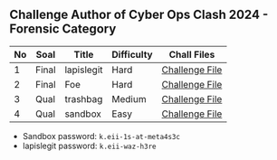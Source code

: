 ## Challenge Author of Cyber Ops Clash 2024 - Forensic Category

| No | Soal | Title | Difficulty | Chall Files |
|----|------|-------|------------|-------------|
| 1  | Final | lapislegit | Hard | [Challenge File](https://mega.nz/file/4iYQgJhZ#wd6Pn1WOZNh_c8-__DCQgdrB9_L3BwLvxon3ZT_3C6o) |
| 2  | Final | Foe   | Hard | [Challenge File](https://mega.nz/file/Ai5mDbBR#1Aj4QHHn27lvUEm5JIiDtZWYpPhj5GZmEt8UsYaGxBo) |
| 3  | Qual  | trashbag | Medium | [Challenge File](https://mega.nz/file/djYx3QYB#nUe-DLyXYYCxBiudlXCMp-JWm9yXY3RN1ZD7ovpRvsA) |
| 4  | Qual  | sandbox  | Easy | [Challenge File](http) |

- Sandbox password: ``k.eii-1s-at-meta4s3c``
- lapislegit password: ``k.eii-waz-h3re``
